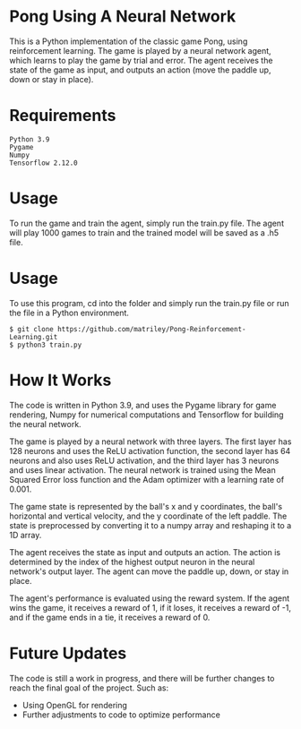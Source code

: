 # Pong Using A Neural Network
This is a Python implementation of the classic game Pong, using reinforcement learning. The game is played by a neural network agent, which learns to play the game by trial and error. The agent receives the state of the game as input, and outputs an action (move the paddle up, down or stay in place).

# Requirements
```
Python 3.9
Pygame
Numpy
Tensorflow 2.12.0
```
# Usage
To run the game and train the agent, simply run the train.py file. The agent will play 1000 games to train and the trained model will be saved as a .h5 file.

# Usage
To use this program, cd into the folder and simply run the train.py file or run the file in a Python environment.
```
$ git clone https://github.com/matriley/Pong-Reinforcement-Learning.git
$ python3 train.py
```

# How It Works
The code is written in Python 3.9, and uses the Pygame library for game rendering, Numpy for numerical computations and Tensorflow for building the neural network.

The game is played by a neural network with three layers. The first layer has 128 neurons and uses the ReLU activation function, the second layer has 64 neurons and also uses ReLU activation, and the third layer has 3 neurons and uses linear activation. The neural network is trained using the Mean Squared Error loss function and the Adam optimizer with a learning rate of 0.001.

The game state is represented by the ball's x and y coordinates, the ball's horizontal and vertical velocity, and the y coordinate of the left paddle. The state is preprocessed by converting it to a numpy array and reshaping it to a 1D array.

The agent receives the state as input and outputs an action. The action is determined by the index of the highest output neuron in the neural network's output layer. The agent can move the paddle up, down, or stay in place.

The agent's performance is evaluated using the reward system. If the agent wins the game, it receives a reward of 1, if it loses, it receives a reward of -1, and if the game ends in a tie, it receives a reward of 0.

# Future Updates
The code is still a work in progress, and there will be further changes to reach the final goal of the project. Such as:

* Using OpenGL for rendering 
* Further adjustments to code to optimize performance

